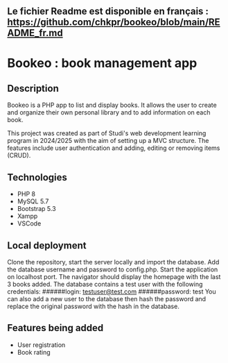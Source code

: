 ## Le fichier Readme est disponible en français : https://github.com/chkpr/bookeo/blob/main/README_fr.md

# Bookeo : book management app

## Description

Bookeo is a PHP app to list and display books. It allows the user to create and organize their own personal library and to add information on each book.

This project was created as part of Studi's web development learning program in 2024/2025 with the aim of setting up a MVC structure. The features include user authentication and adding, editing or removing items (CRUD).

## Technologies

- PHP 8
- MySQL 5.7
- Bootstrap 5.3
- Xampp
- VSCode

## Local deployment

Clone the repository, start the server locally and import the database. Add the database username and password to config.php. Start the application on localhost port. The navigator should display the homepage with the last 3 books added.
The database contains a test user with the following credentials:
######login: testuser@test.com
######password: test
You can also add a new user to the database then hash the password and replace the original password with the hash in the database.

## Features being added

- User registration
- Book rating
